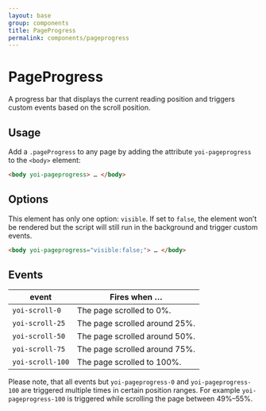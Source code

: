 ```yaml
---
layout: base
group: components
title: PageProgress
permalink: components/pageprogress
---
```


# PageProgress

<p class="intro">A progress bar that displays the current reading position and triggers custom events based on the scroll position.</p>

## Usage

Add a `.pageProgress` to any page by adding the attribute `yoi-pageprogress` to the `<body>` element:

```html
<body yoi-pageprogress> … </body>
```

## Options

This element has only one option: `visible`. If set to `false`, the element won’t be rendered but the script will still run in the background and trigger custom events.

```html
<body yoi-pageprogress="visible:false;"> … </body>
```

## Events

| event            | Fires when …                  |
| ---------------- | ----------------------------- |
| `yoi-scroll-0`   | The page scrolled to 0%.      |
| `yoi-scroll-25`  | The page scrolled around 25%. |
| `yoi-scroll-50`  | The page scrolled around 50%. |
| `yoi-scroll-75`  | The page scrolled around 75%. |
| `yoi-scroll-100` | The page scrolled to 100%.    |

<p class="hint">Please note, that all events but <code>yoi-pageprogress-0</code> and <code>yoi-pageprogress-100</code> are triggered multiple times in certain position ranges. For example <code>yoi-pageprogress-100</code> is triggered while scrolling the page between 49%–55%.</p>
